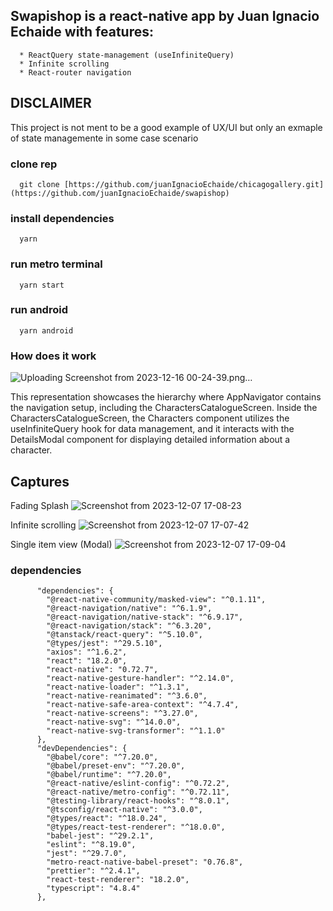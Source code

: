 ## Swapishop is a react-native app by Juan Ignacio Echaide with features:
      * ReactQuery state-management (useInfiniteQuery)
      * Infinite scrolling
      * React-router navigation

## DISCLAIMER
This project is not ment to be a good example of UX/UI but only an exmaple of state managemente in some case scenario

### clone rep
      git clone [https://github.com/juanIgnacioEchaide/chicagogallery.git](https://github.com/juanIgnacioEchaide/swapishop)
### install dependencies
      yarn
### run metro terminal
      yarn start 
### run android
      yarn android

### How does it work

![Uploading Screenshot from 2023-12-16 00-24-39.png…]()

This representation showcases the hierarchy where AppNavigator contains the navigation setup, including the CharactersCatalogueScreen. 
Inside the CharactersCatalogueScreen, the Characters component utilizes the useInfiniteQuery hook for data management, and it interacts with the DetailsModal component for displaying detailed information about a character.
   
## Captures

Fading Splash
![Screenshot from 2023-12-07 17-08-23](https://github.com/juanIgnacioEchaide/swapishop/assets/43832189/2c41d5d2-9b02-47a3-b418-cbde2b7ceea8)


Infinite scrolling
![Screenshot from 2023-12-07 17-07-42](https://github.com/juanIgnacioEchaide/swapishop/assets/43832189/72b14d7a-1001-49f7-9abd-6c5b049b0eab)


Single item view (Modal)
![Screenshot from 2023-12-07 17-09-04](https://github.com/juanIgnacioEchaide/swapishop/assets/43832189/7041a391-004a-41b9-870b-b988f72d3113)



### dependencies 
          "dependencies": {
            "@react-native-community/masked-view": "^0.1.11",
            "@react-navigation/native": "^6.1.9",
            "@react-navigation/native-stack": "^6.9.17",
            "@react-navigation/stack": "^6.3.20",
            "@tanstack/react-query": "^5.10.0",
            "@types/jest": "^29.5.10",
            "axios": "^1.6.2",
            "react": "18.2.0",
            "react-native": "0.72.7",
            "react-native-gesture-handler": "^2.14.0",
            "react-native-loader": "^1.3.1",
            "react-native-reanimated": "^3.6.0",
            "react-native-safe-area-context": "^4.7.4",
            "react-native-screens": "^3.27.0",
            "react-native-svg": "^14.0.0",
            "react-native-svg-transformer": "^1.1.0"
          },
          "devDependencies": {
            "@babel/core": "^7.20.0",
            "@babel/preset-env": "^7.20.0",
            "@babel/runtime": "^7.20.0",
            "@react-native/eslint-config": "^0.72.2",
            "@react-native/metro-config": "^0.72.11",
            "@testing-library/react-hooks": "^8.0.1",
            "@tsconfig/react-native": "^3.0.0",
            "@types/react": "^18.0.24",
            "@types/react-test-renderer": "^18.0.0",
            "babel-jest": "^29.2.1",
            "eslint": "^8.19.0",
            "jest": "^29.7.0",
            "metro-react-native-babel-preset": "0.76.8",
            "prettier": "^2.4.1",
            "react-test-renderer": "18.2.0",
            "typescript": "4.8.4"
          },
